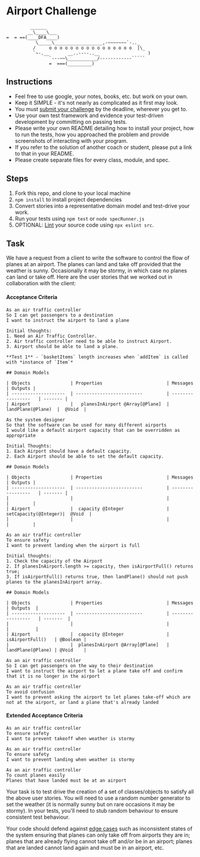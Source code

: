 # Airport Challenge

``````
         ______
        __\____\___
=  = ==(____DFA____)
           \_____\__________________,-~~~~~~~`-.._
          /     o o o o o o o o o o o o o o o o  |\_
          `~-.__       __..----..__                  )
                `---~~\___________/------------`````
                =  ===(_________)

``````

## Instructions

- Feel free to use google, your notes, books, etc. but work on your own.
- Keep it SIMPLE - it's not nearly as complicated as it first may look.
- You must [submit your challenge](https://airtable.com/shrUGm2T8TYCFAmjN) by the deadline, wherever you get to.
- Use your own test framework and evidence your test-driven development by committing on passing tests.
- Please write your own README detailing how to install your project, how to run the tests, how you approached the problem and provide screenshots of interacting with your program.
- If you refer to the solution of another coach or student, please put a link to that in your README.
- Please create separate files for every class, module, and spec.

## Steps

1. Fork this repo, and clone to your local machine
2. `npm install` to install project dependencies
3. Convert stories into a representative domain model and test-drive your work.
4. Run your tests using `npm test` or `node specRunner.js`
5. OPTIONAL: [Lint](https://eslint.org/docs/user-guide/getting-started) your source code using `npx eslint src`.

## Task

We have a request from a client to write the software to control the flow of planes at an airport. The planes can land and take off provided that the weather is sunny. Occasionally it may be stormy, in which case no planes can land or take off. Here are the user stories that we worked out in collaboration with the client:

#### Acceptance Criteria

```
As an air traffic controller
So I can get passengers to a destination
I want to instruct the airport to land a plane

Initial thoughts:
1. Need an Air Traffic Controller.
2. Air traffic controller need to be able to instruct Airport.
3. Airport should be able to land a plane.

**Test 1** - `basketItems` length increases when `addItem` is called with *instance of `Item`*

## Domain Models

| Objects               | Properties                        | Messages            | Outputs |
| --------------------  | -------------------------         | -----------------   | ------- |
| Airport               |   planesInAirport @Array[@Plane]  |  landPlane(@Plane)  |  @Void  |

As the system designer
So that the software can be used for many different airports
I would like a default airport capacity that can be overridden as appropriate

Initial Thoughts:
1. Each Airport should have a default capacity.
2. Each Airport should be able to set the default capacity.

## Domain Models

| Objects               | Properties                        | Messages            | Outputs |
| --------------------  | -------------------------         | -----------------   | ------- |
|                       |                                   |                     |         |
| Airport               |  capacity @Integer                | setCapacity(@Integer)|  @Void  |
|                       |                                   |                     |         |

As an air traffic controller
To ensure safety
I want to prevent landing when the airport is full

Initial thoughts:
1. Check the capacity of the Airport
2. If planesInAirport.length >= capacity, then isAirportFull() returns true;
3. If isAirportFull() returns true, then landPlane() should not push planes to the planesInAirport array.

## Domain Models

| Objects               | Properties                        | Messages            | Outputs  |
| --------------------  | -------------------------         | -----------------   | -------  |
|                       |                                   |                     |          |
| Airport               |  capacity @Integer                |   isAirportFull()   | @Boolean |
|                       |  planesInAirport @Array[@Plane]   |   landPlane(@Plane) | @Void    |

As an air traffic controller
So I can get passengers on the way to their destination
I want to instruct the airport to let a plane take off and confirm that it is no longer in the airport

As an air traffic controller
To avoid confusion
I want to prevent asking the airport to let planes take-off which are not at the airport, or land a plane that's already landed
```

#### Extended Acceptance Criteria

```
As an air traffic controller
To ensure safety
I want to prevent takeoff when weather is stormy

As an air traffic controller
To ensure safety
I want to prevent landing when weather is stormy

As an air traffic controller
To count planes easily
Planes that have landed must be at an airport
```

Your task is to test drive the creation of a set of classes/objects to satisfy all the above user stories. You will need to use a random number generator to set the weather (it is normally sunny but on rare occasions it may be stormy). In your tests, you'll need to stub random behaviour to ensure consistent test behaviour.

Your code should defend against [edge cases](http://programmers.stackexchange.com/questions/125587/what-are-the-difference-between-an-edge-case-a-corner-case-a-base-case-and-a-b) such as inconsistent states of the system ensuring that planes can only take off from airports they are in; planes that are already flying cannot take off and/or be in an airport; planes that are landed cannot land again and must be in an airport, etc.
